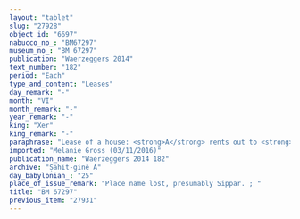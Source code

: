 ```yaml
---
layout: "tablet"
slug: "27928"
object_id: "6697"
nabucco_no_: "BM67297"
museum_no_: "BM 67297"
publication: "Waerzeggers 2014"
text_number: "182"
period: "Each"
type_and_content: "Leases"
day_remark: "-"
month: "VI"
month_remark: "-"
year_remark: "-"
king: "Xer"
king_remark: "-"
paraphrase: "Lease of a house: <strong>A</strong> rents out to <strong>B</strong> a house for [x] amounts of white silver (<em>kaspu peṣ&ucirc;</em>) by 1/8 alloy (<em>bitqu</em>) per shekel. The location of the said house is lost. The tenant shall pay one half share of the rent (<em>ahi kaspi</em>) at the beginning of the year and the remainder (<em>rēhtu</em>) in the middle of the year. He will renew the roof (<em>ūru &scaron;an&ucirc;</em>) and repair (<em>batqu ṣabātu</em>) the walls (<em>asurr&ucirc;</em><em>)</em>. Each party has taken a copy. 3 witnesses and the scribe.<br /> &nbsp;<br /> <strong>A</strong> = Bēl-bullissu/Marudk-rēmanni//Ṣāhit-gin&ecirc;; <strong>B</strong> = Niqūdu/Rēmutu; Scribe = Bēl-bullissu/Nab&ucirc;-ittannu"
imported: "Melanie Gross (03/11/2016)"
publication_name: "Waerzeggers 2014 182"
archive: "Ṣāhit-ginê A"
day_babylonian_: "25"
place_of_issue_remark: "Place name lost, presumably Sippar. ; "
title: "BM 67297"
previous_item: "27931"
---
```

